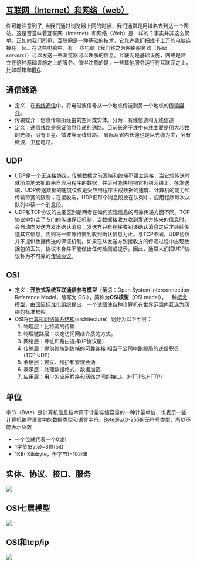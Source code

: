 ## [互联网（Internet）和网络（web）](https://developer.mozilla.org/zh-CN/docs/Learn/Common_questions/How_does_the_Internet_work#互联网（internet）和网络（web）)

你可能注意到了, 当我们通过浏览器上网的时候，我们通常是用域名去到达一个网站。这是否意味着互联网（Internet）和网络（Web）是一样的？事实并非这么简单。正如向我们所见，互联网是一种基础的技术，它允许我们把成千上万的电脑连接在一起。在这些电脑中，有 一些电脑（我们称之为网络服务器（*Web servers*））可以发送一些浏览器可以理解的信息。互联网是基础设施，网络是建立在这种基础设施之上的服务。值得注意的是，一些其他服务运行在互联网之上，比如邮箱和[IRC](https://developer.mozilla.org/zh-CN/docs/Glossary/IRC).

## 通信线路

- 定义：在[有线通信](https://baike.baidu.com/item/有线通信/1439620)中，将电磁波信号从一个地点传送到另一个地点的[传输媒介](https://baike.baidu.com/item/传输媒介/12575576)。
- 传输媒介：信息传输所经由的空间或实体。分为：有线信道和无线信道
- 定义：通信线路是保证信息传递的通路。目前长途干线中有线主要是用大芯数的光缆，另有卫星、微波等无线线路。 省际及省内长途也是以光缆为主，另有微波、卫星电路。

## UDP

- UDP是一个[无连接协议](https://baike.baidu.com/item/无连接协议)，传输数据之前源端和终端不建立连接，当它想传送时就简单地去抓取来自应用程序的数据，并尽可能快地把它扔到网络上。在发送端，UDP传送数据的速度仅仅是受应用程序生成数据的速度、计算机的能力和传输带宽的限制；在接收端，UDP把每个消息段放在队列中，应用程序每次从队列中读一个消息段。
- UDP和TCP协议的主要区别是两者在如何实现信息的可靠传递方面不同。TCP协议中包含了专门的传递保证机制，当数据接收方收到发送方传来的信息时，会自动向发送方发出确认消息；发送方只有在接收到该确认消息之后才继续传送其它信息，否则将一直等待直到收到确认信息为止。与TCP不同，UDP协议并不提供数据传送的保证机制。如果在从发送方到接收方的传递过程中出现数据包的丢失，协议本身并不能做出任何检测或提示。因此，通常人们把UDP协议称为不可靠的[传输协议](https://baike.baidu.com/item/传输协议)。

## OSI

- 定义：**开放式系统互联通信参考模型**（英语：Open System Interconnection Reference Model，缩写为 OSI），简称为**OSI模型**（OSI model），一种[概念模型](https://baike.baidu.com/item/概念模型/3187025)，由[国际标准化组织](https://baike.baidu.com/item/国际标准化组织/779832)提出，一个试图使各种计算机在世界范围内互连为网络的标准框架。
- OSI将[计算机网络体系结构](https://baike.baidu.com/item/计算机网络体系结构)(architecture）划分为以下七层：
  1. 物理层：比特流的传输
  2. 物理链路层：决定访问网络介质的方式。
  3. 网络层：寻址和路由选择(IP协议层)
  4. 传输层：提供终端到终端的可靠连接 相当于公司中跑邮局的送信职员(TCP,UDP)
  5. 会话层：建立、维护和管理会话
  6. 表示层：处理数据格式、数据加密
  7. 应用层：用户的应用程序和网络之间的接口。(HTTPS,HTTP)

## 单位

字节（Byte）是计算机信息技术用于计量存储容量的一种计量单位，也表示一些计算机编程语言中的数据类型和语言字符。Byte是从0-255的无符号类型，所以不能表示负数

- 一个位就代表一个0或1
- 1字节(Byte)=8位(bit) 
- 1KB( Kilobyte，千字节)=1024B

## 实体、协议、接口、服务

![](https://cdn.jsdelivr.net/gh/Min-wys/figure-bed/img/20220502103208.png)

## OSI七层模型

![](https://cdn.jsdelivr.net/gh/Min-wys/figure-bed/img/20220509153135.png)

## OSI和tcp/ip

![](https://cdn.jsdelivr.net/gh/Min-wys/figure-bed/img/20220502104352.png)